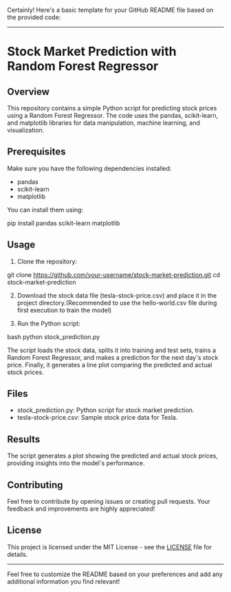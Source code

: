 Certainly! Here's a basic template for your GitHub README file based on the provided code:

---

# Stock Market Prediction with Random Forest Regressor

## Overview

This repository contains a simple Python script for predicting stock prices using a Random Forest Regressor. The code uses the pandas, scikit-learn, and matplotlib libraries for data manipulation, machine learning, and visualization.

## Prerequisites

Make sure you have the following dependencies installed:

- pandas
- scikit-learn
- matplotlib

You can install them using:

pip install pandas scikit-learn matplotlib


## Usage

1. Clone the repository:


git clone https://github.com/your-username/stock-market-prediction.git
cd stock-market-prediction


2. Download the stock data file (tesla-stock-price.csv) and place it in the project directory.(Recommended to use the hello-world.csv file during first execution to train the model)

3. Run the Python script:

bash
python stock_prediction.py


The script loads the stock data, splits it into training and test sets, trains a Random Forest Regressor, and makes a prediction for the next day's stock price. Finally, it generates a line plot comparing the predicted and actual stock prices.

## Files

- stock_prediction.py: Python script for stock market prediction.
- tesla-stock-price.csv: Sample stock price data for Tesla.

## Results

The script generates a plot showing the predicted and actual stock prices, providing insights into the model's performance.

## Contributing

Feel free to contribute by opening issues or creating pull requests. Your feedback and improvements are highly appreciated!

## License

This project is licensed under the MIT License - see the [LICENSE](LICENSE) file for details.

---

Feel free to customize the README based on your preferences and add any additional information you find relevant!
